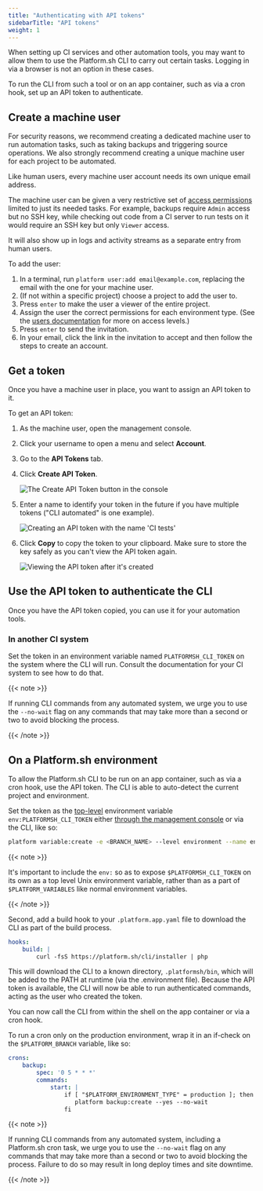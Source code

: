 ```yaml
---
title: "Authenticating with API tokens"
sidebarTitle: "API tokens"
weight: 1
---
```


When setting up CI services and other automation tools,
you may want to allow them to use the Platform.sh CLI to carry out certain tasks.
Logging in via a browser is not an option in these cases.

To run the CLI from such a tool or on an app container, such as via a cron hook, set up an API token to authenticate.

## Create a machine user

For security reasons, we recommend creating a dedicated machine user to run automation tasks,
such as taking backups and triggering source operations.
We also strongly recommend creating a unique machine user for each project to be automated.

Like human users, every machine user account needs its own unique email address.

The machine user can be given a very restrictive set of [access permissions](/administration/users.md) limited to just its needed tasks.
For example, backups require `Admin` access but no SSH key,
while checking out code from a CI server to run tests on it would require an SSH key but only `Viewer` access.

It will also show up in logs and activity streams as a separate entry from human users.

To add the user:

1. In a terminal, run `platform user:add email@example.com`, replacing the email with the one for your machine user.
1. (If not within a specific project) choose a project to add the user to.
1. Press `enter` to make the user a viewer of the entire project.
1. Assign the user the correct permissions for each environment type.
   (See the [users documentation](/administration/users.md) for more on access levels.)
1. Press `enter` to send the invitation.
1. In your email, click the link in the invitation to accept and then follow the steps to create an account.

## Get a token

Once you have a machine user in place, you want to assign an API token to it.

To get an API token:

1. As the machine user, open the management console.
1. Click your username to open a menu and select **Account**. 
1. Go to the **API Tokens** tab.
1. Click **Create API Token**.

   ![The Create API Token button in the console](/images/management-console/api-tokens-new.png "0.6")

1. Enter a name to identify your token in the future if you have multiple tokens ("CLI automated" is one example).

   ![Creating an API token with the name 'CI tests'](/images/management-console/api-tokens-name.png "0.6")

1. Click **Copy** to copy the token to your clipboard.
   Make sure to store the key safely as you can't view the API token again.

   ![Viewing the API token after it's created](/images/management-console/api-tokens-view.png "0.6")

## Use the API token to authenticate the CLI

Once you have the API token copied, you can use it for your automation tools.

### In another CI system

Set the token in an environment variable named `PLATFORMSH_CLI_TOKEN` on the system where the CLI will run.
Consult the documentation for your CI system to see how to do that.

{{< note >}}

If running CLI commands from any automated system,
we urge you to use the `--no-wait` flag on any commands that may take more than a second or two to avoid blocking the process.

{{< /note >}}

## On a Platform.sh environment

To allow the Platform.sh CLI to be run on an app container, such as via a cron hook, use the API token.
The CLI is able to auto-detect the current project and environment.

Set the token as the [top-level](../variables/_index.md#top-level-environment-variables) environment variable `env:PLATFORMSH_CLI_TOKEN`
either [through the management console](/administration/web/configure-environment.html#variables) or via the CLI, like so:

```bash
platform variable:create -e <BRANCH_NAME> --level environment --name env:PLATFORMSH_CLI_TOKEN --sensitive true --value '<YOUR_API_TOKEN>'
```

{{< note >}}

It's important to include the `env:` so as to expose `$PLATFORMSH_CLI_TOKEN` on its own as a top level Unix environment variable,
rather than as a part of `$PLATFORM_VARIABLES` like normal environment variables.

{{< /note >}}

Second, add a build hook to your `.platform.app.yaml` file to download the CLI as part of the build process.

```yaml
hooks:
    build: |
        curl -fsS https://platform.sh/cli/installer | php
```

This will download the CLI to a known directory, `.platformsh/bin`,
which will be added to the PATH at runtime (via the .environment file).
Because the API token is available, the CLI will now be able to run authenticated commands,
acting as the user who created the token.

You can now call the CLI from within the shell on the app container or via a cron hook.

To run a cron only on the production environment, wrap it in an if-check on the `$PLATFORM_BRANCH` variable, like so:

```yaml
crons:
    backup:
        spec: '0 5 * * *'
        commands:
            start: |
                if [ "$PLATFORM_ENVIRONMENT_TYPE" = production ]; then
                   platform backup:create --yes --no-wait
                fi
```

{{< note >}}

If running CLI commands from any automated system, including a Platform.sh cron task,
we urge you to use the `--no-wait` flag on any commands that may take more than a second or two to avoid blocking the process.
Failure to do so may result in long deploy times and site downtime.

{{< /note >}}
